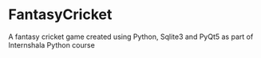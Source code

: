 # FantasyCricket
A fantasy cricket game created using Python, Sqlite3 and PyQt5 as part of Internshala Python course
